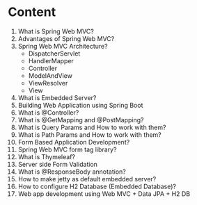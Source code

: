 # Content

1. What is Spring Web MVC?
2. Advantages of Spring Web MVC?
3. Spring Web MVC Architecture?
   * DispatcherServlet
   * HandlerMapper
   * Controller
   * ModelAndView
   * ViewResolver
   * View
4. What is Embedded Server?
5. Building Web Application using Spring Boot
6. What is @Controller?
7. What is @GetMapping and @PostMapping?
8. What is Query Params and How to work with them?
9. What is Path Params and How to work with them?
10. Form Based Application Development?
11. Spring Web MVC form tag library?
12. What is Thymeleaf?
13. Server side Form Validation
14. What is @ResponseBody annotation?
15. How to make jetty as default embedded server?
16. How to configure H2 Database (Embedded Database)?
17. Web app development using Web MVC + Data JPA + H2 DB
